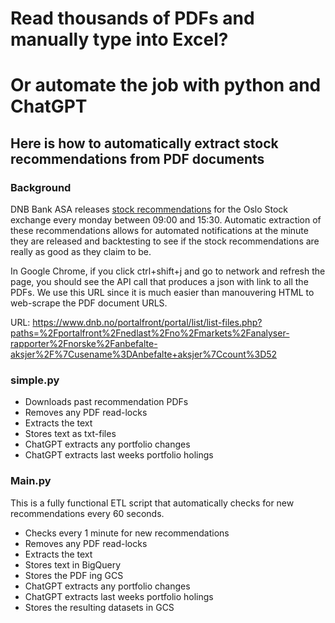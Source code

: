 # Read thousands of PDFs and manually type into Excel?
# Or automate the job with python and ChatGPT

## Here is how to automatically extract stock recommendations from PDF documents

### Background
DNB Bank ASA releases [stock recommendations](https://www.dnb.no/bedrift/markets/analyser/arkiv/anbefalteaksjer.html) for the Oslo Stock exchange every monday between 09:00 and 15:30. Automatic extraction of these recommendations allows for automated notifications at the minute they are released and backtesting to see if the stock recommendations are really as good as they claim to be.

In Google Chrome, if you click ctrl+shift+j and go to network and refresh the page, you should see the API call that produces a json with link to all the PDFs. We use this URL since it is much easier than manouvering HTML to web-scrape the PDF document URLS.

URL: https://www.dnb.no/portalfront/portal/list/list-files.php?paths=%2Fportalfront%2Fnedlast%2Fno%2Fmarkets%2Fanalyser-rapporter%2Fnorske%2Fanbefalte-aksjer%2F%7Cusename%3DAnbefalte+aksjer%7Ccount%3D52

### simple.py
* Downloads past recommendation PDFs
* Removes any PDF read-locks
* Extracts the text
* Stores text as txt-files
* ChatGPT extracts any portfolio changes
* ChatGPT extracts last weeks portfolio holings

### Main.py
This is a fully functional ETL script that automatically checks for new recommendations every 60 seconds.

* Checks every 1 minute for new recommendations
* Removes any PDF read-locks
* Extracts the text
* Stores text in BigQuery
* Stores the PDF ing GCS
* ChatGPT extracts any portfolio changes
* ChatGPT extracts last weeks portfolio holings
* Stores the resulting datasets in GCS

